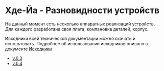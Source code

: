 # Хде-Йа - Разновидности устройств

На данный момент есть несколько аппаратных реализаций устройств. Для каждого разработана своя плата, компановка деталей, корпус.

Исходники всей технической документации можно скачать и использовать. Подробнее об использовании исходников описано в документе [Исходники](../source/README.md)

* [v.0.3](01.v.0.3.md)
* [v.0.4](02.v.0.4.md)
